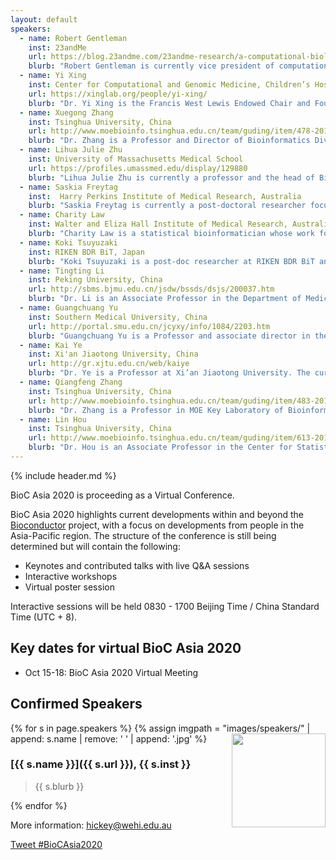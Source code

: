 ```yaml
---
layout: default
speakers:
  - name: Robert Gentleman
    inst: 23andMe
    url: https://blog.23andme.com/23andme-research/a-computational-biologist-and-a-gentleman/
    blurb: "Robert Gentleman is currently vice president of computational biology at 23andMe. Prior to that, he was a senior director of Bioinformatics and computational biology in Genentech. He is recognized, along with Ross Ihaka, as one of the originators of the R programming language. He has also co-founded the Bioconductor project, which aims to promote the development of open-source tools for bioinformatics and computational biology."
  - name: Yi Xing
    inst: Center for Computational and Genomic Medicine, Children’s Hospital of Philadelphia
    url: https://xinglab.org/people/yi-xing/
    blurb: "Dr. Yi Xing is the Francis West Lewis Endowed Chair and Founding Director of the Center for Computational and Genomic Medicine at the Children’s Hospital of Philadelphia (CHOP), and Professor of Pathology and Laboratory Medicine at the University of Pennsylvania (Penn). Dr. Xing has an extensive publication record in bioinformatics, genomics, and RNA biology. His work has provided fundamental insights into the function, regulation, and evolution of post-transcriptional RNA processing in mammals. His current research merges the fields of computational biology, biomedical data science, RNA genomics, human genetics, precision medicine, and immuno-oncology."
  - name: Xuegong Zhang
    inst: Tsinghua University, China
    url: http://www.moebioinfo.tsinghua.edu.cn/team/guding/item/478-2016-09-07-15-01-52
    blurb: "Dr. Zhang is a Professor and Director of Bioinformatics Division, Tsinghua National Laboratory of Information Science and Technology (TNLIST). The main research directions are pattern recognition, bioinformatics, and systems biology. Great achievements have been made in high-throughput omics data processing and analysis methods, RNA sequencing and alternative splicing regulation, metagenomic analysis, biological big data machine learning, and precision medicine applications."
  - name: Lihua Julie Zhu
    inst: University of Massachusetts Medical School
    url: https://profiles.umassmed.edu/display/129880
    blurb: "Lihua Julie Zhu is currently a professor and the head of Bioinformatics Core in the Department of Molecular, Cell and Cancer Biology (MCCB) of University of Massachusetts Medical School (UMMS). Her group has developed a dozen Bioconductor packages with various utilities including peak annotation (ChIPpeakAnno), motif analysis and visualization (motifStack and dagLogo), ATAC-seq data evaluation (ATACseqQC), polyadenylation site identification (cleanUpdTSeq and InPAS), multi-omics data integration and visualization (trackViewer and geneNetworkBuilder), nucleolar-associated domain finder (NADfinder), and gRNA design and evaluation (CRISPRseek and GUIDEseq) for the CRISPR genome editing system."
  - name: Saskia Freytag 
    inst:  Harry Perkins Institute of Medical Research, Australia
    blurb: "Saskia Freytag is currently a post-doctoral researcher focusing on single cell omics at the Harry Perkins Institute of Medical Research. She is the developer and maintainer of several Bioconductor packages and interactive applications. For several years, she was one of the co-organizer of R-Ladies Melbourne, a diversity initiative aiming to promote gender diversity in the R community. She is also the co-host of a podcast about the R language."
  - name: Charity Law
    inst: Walter and Eliza Hall Institute of Medical Research, Australia
    blurb: "Charity Law is a statistical bioinformatician whose work focuses predominantly on gene expression analyses of high-throughput data. The impact of her work is best illustrated by the popularity of limma-voom, a method for RNA-seq gene expression analysis that she developed. She currently holds the position of senior research officer in the Epigenetics and Development Division at Walter and Eliza Hall Institute of Medical Research, Australia. In addition to differential gene expression, her research interests include differential isoform usage and transcript expression analyses, as well as exploration into methods for long-read RNA-seq and single-cell RNA-seq data."
  - name: Koki Tsuyuzaki
    inst: RIKEN BDR BiT, Japan
    blurb: "Koki Tsuyuzaki is a post-doc researcher at RIKEN BDR BiT and also a researcher at JST PRESTO. He is one of the active Bioconductor committers and has developed hundreds of R/Bioconductor packages including metaSeq, MeSH.db, MeSH.AOR.db, MeSH.PCR.db, MeSH.XXX.eg.db, MeSHDbi, LRBase.XXX.eg.db, LRBaseDbi, scTensor, and scTGIF. He will talk about the data integration approach based on tensor decomposition and the applications to single-cell omics." 
  - name: Tingting Li
    inst: Peking University, China
    url: http://sbms.bjmu.edu.cn/jsdw/bssds/dsjs/200037.htm
    blurb: "Dr. Li is an Associate Professor in the Department of Medical Informatics, Peking University School of Basic Medical Sciences. She is focusing on the bioinformatics research work of protein post-translational modification regulatory network and comprehensive mining of multi-omics data, using information and systems perspectives and methods to study basic issues in life sciences. A total of 33 SCI papers have been published in the field of bioinformatics, of which 21 SCI-listed papers have been published in journals such as Nucleic Acids Research, Mol Cell Proteomics, Briefings in Bioinformatics, EBioMedicine, etc. as correspondence or first author (including joint)."
  - name: Guangchuang Yu
    inst: Southern Medical University, China 
    url: http://portal.smu.edu.cn/jcyxy/info/1084/2203.htm
    blurb: "Guangchuang Yu is a Professor and associate director in the Department of Bioinformatics, School of Basic Medical Sciences, Southern Medical University. His group is committed to developing bioinformatics tools for the analysis and visualization of biological data. He has developed several Bioconductor packages including enrichment analysis and visualization (clusterProfiler and enrichplot), semantic similarity measurement (GOSemSim and DOSE), peak annotation and comparison (ChIPseeker), phylogenetic data integration and visualization (treeio, ggtree and ggtreeExtra), and microbial biomarker discovery (MicrobiotaProcess). He has published many highly cited research papers in journals such as Molecular Biology and Evolution, Methods in Ecology and Evolution, and Bioinformatics."
  - name: Kai Ye
    inst: Xi'an Jiaotong University, China 
    url: http://gr.xjtu.edu.cn/web/kaiye
    blurb: "Dr. Ye is a Professor at Xi’an Jiaotong University. The current research fields are large data mining, pattern recognition, computer algorithms, machine learning, bioinformatics, and genomic variation. Previously, Dr. Ye was appointed as an assistant professor at Leiden University Medical Center in the Netherlands and then The Genome Institute at Washington University in St. Louis in the United States. He has developed a series of genomic mutation detection methods such as Pindel and MSIsensor. He was an invited member of the 1000 Genomes Project and The Cancer Genome Atlas (TCGA). Five representative papers in the past five years have been published in Science, Nature Medicine, Nature Communications, Genome Research, and GPB."
  - name: Qiangfeng Zhang
    inst: Tsinghua University, China
    url: http://www.moebioinfo.tsinghua.edu.cn/team/guding/item/483-2016-09-07-15-01-52
    blurb: "Dr. Zhang is a Professor in MOE Key Laboratory of Bioinformatics, Tsinghua University. His recent research interests are the application of the structural systems biology methods to study the mechanism and effective prediction of protein-RNA interaction, the structure, function, and evolution of non-coding RNA, and human diseases, especially the molecular mechanism and effective treatment methods in cancer and infectious diseases caused by RNA viruses. His research achievement in structural systems biology has been published in many high-impact journals such as Nature and PNAS. "
  - name: Lin Hou
    inst: Tsinghua University, China
    url: http://www.moebioinfo.tsinghua.edu.cn/team/guding/item/613-2018-02-01-01-53-12
    blurb: "Dr. Hou is an Associate Professor in the Center for Statistical Science, Tsinghua University.  She is specialized in statistics and its application in biological big data and precision medicine, including statistical genetics, whole-genome association analysis, modeling and analysis of next-generation sequencing data, cancer genomics, large-scale biological interaction networks, and multi-omics data integration, etc."
---
```

{% include header.md %}

BioC Asia 2020 is proceeding as a Virtual Conference.

BioC Asia 2020 highlights current developments within and beyond
the [Bioconductor](https://www.bioconductor.org) project, with a focus on
developments from people in the Asia-Pacific region.
The structure of the conference is still being determined but will contain the 
following:

- Keynotes and contributed talks with live Q&A sessions
- Interactive workshops
- Virtual poster session

Interactive sessions will be held 0830 - 1700 Beijing Time / China Standard 
Time (UTC + 8).

## Key dates for virtual BioC Asia 2020

- Oct 15-18: BioC Asia 2020 Virtual Meeting

## Confirmed Speakers

{% for s in page.speakers %}
{% assign imgpath = "images/speakers/" | append: s.name | remove: ' ' | append: '.jpg' %}
<img src="{{ imgpath }}" style="float:right; width:150px; height:150px; object-fit: cover">
### [{{ s.name }}]({{ s.url }}), {{ s.inst }}

> {{ s.blurb }}

{% endfor %}

More information: [hickey@wehi.edu.au][contact]

[contact]: mailto:hickey@wehi.edu.au?subject=BioC%20Asia%202020%20question

  <a href="https://twitter.com/intent/tweet?button_hashtag=BioCAsia2020&ref_src=twsrc%5Etfw"
    class="twitter-hashtag-button"
    data-show-count="false">Tweet #BioCAsia2020</a>

